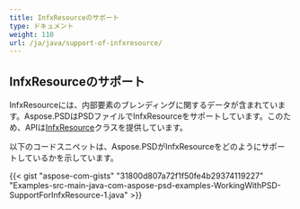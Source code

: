 ```yaml
---
title: InfxResourceのサポート
type: ドキュメント
weight: 110
url: /ja/java/support-of-infxresource/
---
```


## **InfxResourceのサポート**
InfxResourceには、内部要素のブレンディングに関するデータが含まれています。Aspose.PSDはPSDファイルでInfxResourceをサポートしています。このため、APIは[InfxResource](https://reference.aspose.com/java/psd/com.aspose.psd.fileformats.psd.layers.layerresources/InfxResource)クラスを提供しています。

以下のコードスニペットは、Aspose.PSDがInfxResourceをどのようにサポートしているかを示しています。

{{< gist "aspose-com-gists" "31800d807a72f1f50fe4b29374119227" "Examples-src-main-java-com-aspose-psd-examples-WorkingWithPSD-SupportForInfxResource-1.java" >}}
